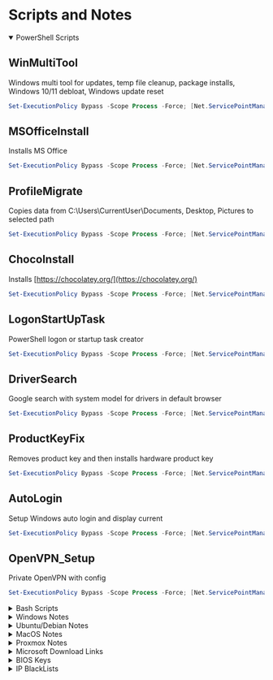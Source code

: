 # Scripts and Notes

<link rel="shortcut icon" type="image/x-icon" href="favicon.ico">

<details open="false">
<summary markdown="span"> PowerShell Scripts</summary>

## WinMultiTool

Windows multi tool for updates, temp file cleanup, package installs, Windows 10/11 debloat, Windows update reset

```powershell
Set-ExecutionPolicy Bypass -Scope Process -Force; [Net.ServicePointManager]::SecurityProtocol = [Net.SecurityProtocolType]::Tls12; iex ((New-Object System.Net.WebClient).DownloadString('https://raw.githubusercontent.com/Ad3t0/windows/master/powershell-core/WinMultiTool.ps1'))
```

## MSOfficeInstall

Installs MS Office

```powershell
Set-ExecutionPolicy Bypass -Scope Process -Force; [Net.ServicePointManager]::SecurityProtocol = [Net.SecurityProtocolType]::Tls12; iex ((New-Object System.Net.WebClient).DownloadString('https://raw.githubusercontent.com/Ad3t0/windows/master/powershell-core/MSOfficeInstall.ps1'))
```

## ProfileMigrate

Copies data from C:\Users\CurrentUser\Documents, Desktop, Pictures to selected path

```powershell
Set-ExecutionPolicy Bypass -Scope Process -Force; [Net.ServicePointManager]::SecurityProtocol = [Net.SecurityProtocolType]::Tls12; iex ((New-Object System.Net.WebClient).DownloadString('https://raw.githubusercontent.com/Ad3t0/windows/master/powershell-core/ProfileMigrate.ps1'))
```

## ChocoInstall

Installs [https://chocolatey.org/](https://chocolatey.org/)

```powershell
Set-ExecutionPolicy Bypass -Scope Process -Force; [Net.ServicePointManager]::SecurityProtocol = [Net.SecurityProtocolType]::Tls12; iex ((New-Object System.Net.WebClient).DownloadString('https://raw.githubusercontent.com/Ad3t0/windows/master/powershell-core/ChocoInstall.ps1'))
```

## LogonStartUpTask

PowerShell logon or startup task creator

```powershell
Set-ExecutionPolicy Bypass -Scope Process -Force; [Net.ServicePointManager]::SecurityProtocol = [Net.SecurityProtocolType]::Tls12; iex ((New-Object System.Net.WebClient).DownloadString('https://raw.githubusercontent.com/Ad3t0/windows/master/powershell-core/LogonStartUpTask.ps1'))
```

## DriverSearch

Google search with system model for drivers in default browser

```powershell
Set-ExecutionPolicy Bypass -Scope Process -Force; [Net.ServicePointManager]::SecurityProtocol = [Net.SecurityProtocolType]::Tls12; iex ((New-Object System.Net.WebClient).DownloadString('https://raw.githubusercontent.com/Ad3t0/windows/master/powershell-core/DriverSearch.ps1'))
```

## ProductKeyFix

Removes product key and then installs hardware product key

```powershell
Set-ExecutionPolicy Bypass -Scope Process -Force; [Net.ServicePointManager]::SecurityProtocol = [Net.SecurityProtocolType]::Tls12; iex ((New-Object System.Net.WebClient).DownloadString('https://raw.githubusercontent.com/Ad3t0/windows/master/powershell-core/ProductKeyFix.ps1'))
```

## AutoLogin

Setup Windows auto login and display current

```powershell
Set-ExecutionPolicy Bypass -Scope Process -Force; [Net.ServicePointManager]::SecurityProtocol = [Net.SecurityProtocolType]::Tls12; iex ((New-Object System.Net.WebClient).DownloadString('https://raw.githubusercontent.com/Ad3t0/windows/master/powershell-core/AutoLogin.ps1'))
```

## OpenVPN_Setup

Private OpenVPN with config

```powershell
Set-ExecutionPolicy Bypass -Scope Process -Force; [Net.ServicePointManager]::SecurityProtocol = [Net.SecurityProtocolType]::Tls12; iex ((New-Object System.Net.WebClient).DownloadString('https://raw.githubusercontent.com/Ad3t0/windows/master/powershell-core/OpenVPN_Setup.ps1'))
```

</details>

<details>
<summary markdown="span"> Bash Scripts</summary>

</details>

<details>
<summary markdown="span"> Windows Notes</summary>

### Convert Windows Server 2019 Evaluation to Standard

```powershell
DISM /online /Set-Edition:ServerStandard /ProductKey:N69G4-B89J2-4G8F4-WWYCC-J464C /AcceptEula
```

### Convert Windows Server 2019 Evaluation to Datacenter

```powershell
DISM /online /Set-Edition:ServerDatacenter /ProductKey:WMDGN-G9PQG-XVVXX-R3X43-63DFG /AcceptEula
```

### Convert Windows Server 2022 Evaluation to Datacenter

```powershell
DISM /online /Set-Edition:ServerDatacenter /ProductKey:WX4NM-KYWYW-QJJR4-XV3QB-6VM33 /AcceptEula
```

### Transfer all FSMO Roles

```powershell
Move-ADDirectoryServerOperationMasterRole "DC1" -OperationMasterRole 0,1,2,3,4
```

### Seize all FSMO Roles

```powershell
Move-ADDirectoryServerOperationMasterRole "DC1" -OperationMasterRole 0,1,2,3,4 -Force
```

### Reset Domain Admin Password Error 4000, 4007

```powershell
netdom resetpwd /server:PDC.domain.com /userd:Domain\domain_admin /passwordd:*
```

### Restore Deleted AD Object

```powershell
Get-ADObject -Filter {displayName -eq 'Full Name'} -IncludeDeletedObjects | Restore-ADObject
```

### Set time server to domain hierarchy

```powershell
Set-ItemProperty -Path "HKLM:\SYSTEM\CurrentControlSet\Services\w32time\TimeProviders\VMICTimeProvider" -Name "Enabled" -Value 0
w32tm /query /source
w32tm /config /syncfromflags:DOMHIER /update
w32tm /resync
```

### Set time server

```powershell
Set-ItemProperty -Path "HKLM:\SYSTEM\CurrentControlSet\Services\w32time\TimeProviders\VMICTimeProvider" -Name "Enabled" -Value 0
w32tm /config /manualpeerlist:time.nist.gov,0x1 /syncfromflags:manual /reliable:yes /update
net stop w32time
net start w32time
w32tm /resync /force
w32tm /query /configuration
```

### Generate and export .pfx cert

```powershell
$notafter = (Get-date).AddYears(10)
$cert = New-SelfSignedCertificate -certstorelocation cert:\localmachine\my -dnsname test.com -NotAfter $notafter
$pwd = ConvertTo-SecureString -String '12345678' -Force -AsPlainText
$path = 'cert:\localMachine\my\' + $cert.thumbprint
Export-PfxCertificate -cert $path -FilePath c:\cert.pfx -Password $pwd
```

</details>

<details>
<summary markdown="span"> Ubuntu/Debian Notes</summary>

Set Timezone

```bash
sudo timedatectl set-timezone America/Denver
```

Edit Crontab

```bash
sudo crontab -e
sudo service cron reload
```

Zabbix Setup

```bash
apt install zabbix-agent
sed -i 's/Server=127.0.0.1/Server=192.168.250.10/' /etc/zabbix/zabbix_agentd.conf
systemctl restart zabbix-agent
systemctl enable zabbix-agent
```

Montor network interface bandwidth

```bash
tcptrack -i eno1
```

Install QEMU Guest Agent

```bash
apt-get install qemu-guest-agent
systemctl start qemu-guest-agent
```

Set Network Config

```bash
sudo nano /etc/netplan/01-netcfg.yaml
```

```bash
network:
  version: 2
  renderer: networkd
  ethernets:
    ens160:
      dhcp4: 'no'
      addresses:
        - 192.168.250.10/24
      gateway4: 192.168.250.1
      nameservers:
        search:
          - TEST.lan
        addresses:
          - 192.168.250.2
          - 192.168.250.1
```

```bash
sudo netplan apply
```

Disk Speed Test

```bash
hdparm -Tt /dev/sda
```

</details>

<details>
<summary markdown="span"> MacOS Notes</summary>

#### Mac Setup

```bash
/bin/bash -c "$(curl -fsSL https://raw.githubusercontent.com/Homebrew/install/HEAD/install.sh)"
echo 'eval "$(/opt/homebrew/bin/brew shellenv)"' >> /Users/admin/.zprofile
eval "$(/opt/homebrew/bin/brew shellenv)"
sudo softwareupdate --install-rosetta
brew install --cask google-chrome ringcentral appcleaner adobe-acrobat-reader adobe-creative-cloud microsoft-office
sudo dscl . create /Users/admin IsHidden 1
```

</details>

<details>
<summary markdown="span"> Proxmox Notes</summary>

Proxmox Helper Scripts VE 7 Post Install [https://tteck.github.io/Proxmox/](https://tteck.github.io/Proxmox/)

```bash
bash -c "$(wget -qLO - https://github.com/tteck/Proxmox/raw/main/misc/post-install-v3.sh)"
```

Change IP in

```bash
nano /etc/network/interfaces
nano /etc/hosts
```

Proxmox Dark Theme [https://tteck.github.io/Proxmox/](https://tteck.github.io/Proxmox/)

```bash
bash <(curl -s https://raw.githubusercontent.com/Weilbyte/PVEDiscordDark/master/PVEDiscordDark.sh ) install
```

Zabbix Setup

```bash
apt install zabbix-agent
sed -i 's/Server=127.0.0.1/Server=192.168.250.10/' /etc/zabbix/zabbix_agentd.conf
systemctl restart zabbix-agent
systemctl enable zabbix-agent
```

ZFS Set Volsize

```bash
zfs set volsize=10G /dev/zvol/rpool/data/vm-<vmid>-disk-0
```

Install QEMU Guest Agent

```bash
apt-get install qemu-guest-agent
systemctl start qemu-guest-agent
```

Fix Windows 11/22 crashing on old hardware

```bash
sed -i 's/boot=zfs/boot=zfs kvm.tdp_mmu=N/' /etc/kernel/cmdline
proxmox-boot-tool refresh
```

Set dedicated network interface for replication

```bash
echo "migration: insecure,network=172.17.93.0/24" >> /etc/pve/datacenter.cfg
```

Manually Remove Snapshot

```bash
nano /etc/pve/qemu-server/<vmid>.conf
zfs list
zfs destroy
```

</details>

<details>
<summary markdown="span"> Microsoft Download Links</summary>

### Windows Server ISOs

<table>
   <tbody>
      <tr>
         <td>OS</td>
         <td>Download Link</td>
      </tr>
      <tr>
         <td>Windows Server 2012 R2</td>
         <td><a href="http://download.microsoft.com/download/6/2/A/62A76ABB-9990-4EFC-A4FE-C7D698DAEB96/9600.17050.WINBLUE_REFRESH.140317-1640_X64FRE_SERVER_EVAL_EN-US-IR3_SSS_X64FREE_EN-US_DV9.ISO">http://download.microsoft.com/download/6/2/A/62A76ABB-9990-4EFC-A4FE-C7D698DAEB96/9600.17050.WINBLUE_REFRESH.140317-1640_X64FRE_SERVER_EVAL_EN-US-IR3_SSS_X64FREE_EN-US_DV9.ISO</a></td>
      </tr>
      <tr>
         <td>Windows Server 2016</td>
         <td><a href="http://download.microsoft.com/download/6/9/5/6957BB28-1FAD-4E62-B161-F873196130BD/14393.0.161119-1705.RS1_REFRESH_SERVERESSENTIALS_OEM_X64FRE_EN-US.ISO">http://download.microsoft.com/download/6/9/5/6957BB28-1FAD-4E62-B161-F873196130BD/14393.0.161119-1705.RS1_REFRESH_SERVERESSENTIALS_OEM_X64FRE_EN-US.ISO</a></td>
      </tr>
      <tr>
         <td>Windows Server 2019</td>
         <td><a href="https://software-download.microsoft.com/download/pr/17763.737.190906-2324.rs5_release_svc_refresh_SERVER_EVAL_x64FRE_en-us_1.iso">https://software-download.microsoft.com/download/pr/17763.737.190906-2324.rs5_release_svc_refresh_SERVER_EVAL_x64FRE_en-us_1.iso</a></td>
      </tr>
      <tr>
         <td>Windows Server 2022</td>
         <td><a title="https://software-download.microsoft.com/download/sg/20348.169.210806-2348.fe_release_svc_refresh_SERVER_EVAL_x64FRE_en-us.iso" href="https://software-download.microsoft.com/download/sg/20348.169.210806-2348.fe_release_svc_refresh_SERVER_EVAL_x64FRE_en-us.iso">https://software-download.microsoft.com/download/sg/20348.169.210806-2348.fe_release_svc_refresh_SERVER_EVAL_x64FRE_en-us.iso</a></td>
      </tr>
   </tbody>
</table>

### Microsoft Office Installers

<table>
   <tbody>
      <tr>
         <td>Version</td>
         <td>Download Link</td>
      </tr>
      <tr>
         <td>Office 365 Professional Plus</td>
         <td><a href="http://officecdn.microsoft.com/db/492350F6-3A01-4F97-B9C0-C7C6DDF67D60/media/en-US/O365ProPlusRetail.img">http://officecdn.microsoft.com/db/492350F6-3A01-4F97-B9C0-C7C6DDF67D60/media/en-US/O365ProPlusRetail.img</a></td>
      </tr>
      <tr>
         <td>Office 365 Business</td>
         <td><a href="http://officecdn.microsoft.com/db/492350F6-3A01-4F97-B9C0-C7C6DDF67D60/media/en-US/O365BusinessRetail.img">http://officecdn.microsoft.com/db/492350F6-3A01-4F97-B9C0-C7C6DDF67D60/media/en-US/O365BusinessRetail.img</a></td>
      </tr>
      <tr>
         <td>Office 365 Home Premium</td>
         <td><a href="http://officecdn.microsoft.com/db/492350F6-3A01-4F97-B9C0-C7C6DDF67D60/media/en-US/O365HomePremRetail.img">http://officecdn.microsoft.com/db/492350F6-3A01-4F97-B9C0-C7C6DDF67D60/media/en-US/O365HomePremRetail.img</a></td>
      </tr>
      <tr>
         <td>Office 2019 Professional Plus</td>
         <td><a href="https://officecdn.microsoft.com/db/492350F6-3A01-4F97-B9C0-C7C6DDF67D60/media/en-US/ProPlus2019Retail.img">https://officecdn.microsoft.com/db/492350F6-3A01-4F97-B9C0-C7C6DDF67D60/media/en-US/ProPlus2019Retail.img</a></td>
      </tr>
      <tr>
         <td>Office 2016 Professional Plus</td>
         <td><a href="https://officecdn.microsoft.com/db/492350F6-3A01-4F97-B9C0-C7C6DDF67D60/media/en-US/ProPlusRetail.img">https://officecdn.microsoft.com/db/492350F6-3A01-4F97-B9C0-C7C6DDF67D60/media/en-US/ProPlusRetail.img</a></td>
      </tr>
      <tr>
         <td>Office 2013 Professional</td>
         <td><a href="https://officeredir.microsoft.com/r/rlidO15C2RMediaDownload?p1=db&amp;p2=en-US&amp;p3=ProfessionalRetail">https://officeredir.microsoft.com/r/rlidO15C2RMediaDownload?p1=db&amp;p2=en-US&amp;p3=ProfessionalRetail</a></td>
      </tr>
      <tr>
         <td>Visio 2019 Professional</td>
         <td><a href="https://officecdn.microsoft.com/db/492350F6-3A01-4F97-B9C0-C7C6DDF67D60/media/en-US/VisioPro2019Retail.img">https://officecdn.microsoft.com/db/492350F6-3A01-4F97-B9C0-C7C6DDF67D60/media/en-US/VisioPro2019Retail.img</a></td>
      </tr>
      <tr>
         <td>Visio 2016 Professional</td>
         <td><a href="http://officecdn.microsoft.com/db/492350F6-3A01-4F97-B9C0-C7C6DDF67D60/media/en-US/VisioProRetail.img">http://officecdn.microsoft.com/db/492350F6-3A01-4F97-B9C0-C7C6DDF67D60/media/en-US/VisioProRetail.img</a></td>
      </tr>
      <tr>
         <td>Visio 2016 Standard</td>
         <td><a href="http://officecdn.microsoft.com/db/492350F6-3A01-4F97-B9C0-C7C6DDF67D60/media/en-US/VisioStdRetail.img">http://officecdn.microsoft.com/db/492350F6-3A01-4F97-B9C0-C7C6DDF67D60/media/en-US/VisioStdRetail.img</a></td>
      </tr>
      <tr>
         <td>Project 2019 Professional</td>
         <td><a href="https://officecdn.microsoft.com/db/492350F6-3A01-4F97-B9C0-C7C6DDF67D60/media/en-US/ProjectPro2019Retail.img">https://officecdn.microsoft.com/db/492350F6-3A01-4F97-B9C0-C7C6DDF67D60/media/en-US/ProjectPro2019Retail.img</a></td>
      </tr>
      <tr>
         <td>Project 2016 Professional</td>
         <td><a href="http://officecdn.microsoft.com/db/492350F6-3A01-4F97-B9C0-C7C6DDF67D60/media/en-US/ProjectProRetail.img">http://officecdn.microsoft.com/db/492350F6-3A01-4F97-B9C0-C7C6DDF67D60/media/en-US/ProjectProRetail.img</a></td>
      </tr>
      <tr>
         <td>Project 2016 Standard</td>
         <td><a href="http://officecdn.microsoft.com/db/492350F6-3A01-4F97-B9C0-C7C6DDF67D60/media/en-US/ProjectStdRetail.img">http://officecdn.microsoft.com/db/492350F6-3A01-4F97-B9C0-C7C6DDF67D60/media/en-US/ProjectStdRetail.img</a></td>
      </tr>
      <tr>
         <td>Outlook 2016</td>
         <td><a href="http://officecdn.microsoft.com/db/492350F6-3A01-4F97-B9C0-C7C6DDF67D60/media/en-US/OutlookRetail.img">http://officecdn.microsoft.com/db/492350F6-3A01-4F97-B9C0-C7C6DDF67D60/media/en-US/OutlookRetail.img</a></td>
      </tr>
   </tbody>
</table>

</details>

<details>
<summary markdown="span"> BIOS Keys</summary>

<table>
   <tr>
      <td>Manufacturer</td>
      <td>Key</td>
   </tr>
   <tr>
      <td>Acer</td>
      <td>Del or F2</td>
   </tr>
   <tr>
      <td>ASRock</td>
      <td>F2</td>
   </tr>
   <tr>
      <td>Asus</td>
      <td>Del, F10 or F9</td>
   </tr>
   <tr>
      <td>Biostar</td>
      <td>Del</td>
   </tr>
   <tr>
      <td>Dell</td>
      <td>F2 or F12</td>
   </tr>
   <tr>
      <td>EVGA</td>
      <td>Del</td>
   </tr>
   <tr>
      <td>Gigabyte</td>
      <td>Del</td>
   </tr>
   <tr>
      <td>HP</td>
      <td>F10</td>
   </tr>
   <tr>
      <td>Lenovo</td>
      <td>F2, Fn + F2, F1 or Enter then F1</td>
   </tr>
   <tr>
      <td>Intel</td>
      <td>F2</td>
   </tr>
   <tr>
      <td>MSI</td>
      <td>Del</td>
   </tr>
   <tr>
      <td>Microsoft Surface</td>
      <td>Press and hold volume up</td>
   </tr>
   <tr>
      <td>Origin PC</td>
      <td>F2</td>
   </tr>
   <tr>
      <td>Samsung</td>
      <td>F2</td>
   </tr>
   <tr>
      <td>Toshiba</td>
      <td>F2</td>
   </tr>
   <tr>
      <td>Zotac</td>
      <td>Del</td>
   </tr>
</table>

</details>

<details>
<summary markdown="span"> IP BlackLists</summary>

<table>
   <tbody>
      <tr>
         <td>Category</td>
         <td>Name</td>
         <td>Description</td>
         <td>Source</td>
         <td>Header/Label</td>
      </tr>
      <tr>
         <td>Anonymizers</td>
         <td>dan.me.uk</td>
         <td>This list contains a full list of all TOR nodes</td>
         <td><a href="https://www.dan.me.uk/torlist/ ">https://www.dan.me.uk/torlist/</a></td>
         <td>Anon_TOR</td>
      </tr>
      <tr>
         <td>Anonymizers</td>
         <td>MaxMind</td>
         <td>MaxMind.com sample list of high-risk IP addresses.</td>
         <td><a href="https://www.maxmind.com/en/high-risk-ip-sample-list">https://www.maxmind.com/en/high-risk-ip-sample-list</a></td>
         <td>Anon_MaxMind</td>
      </tr>
      <tr>
         <td>Attacks</td>
         <td>Talos</td>
         <td>TalosIntel.com List of known malicious network threats</td>
         <td><a href="http://talosintel.com/feeds/ip-filter.blf">http://talosintel.com/feeds/ip-filter.blf</a></td>
         <td>Talos</td>
      </tr>
      <tr>
         <td>Attacks</td>
         <td>BadIPs 15d</td>
         <td>Bad IPs in category any with score above 2 and age less than 15d</td>
         <td><a href="https://www.badips.com/get/list/any/2?age=15d">https://www.badips.com/get/list/any/2?age=15d</a></td>
         <td>BadIPs_15d</td>
      </tr>
      <tr>
         <td>Attacks</td>
         <td>BadIPs 30d</td>
         <td>BadIPs.com Bad IPs in category any with score above 2 and age less than 30d</td>
         <td><a href="https://www.badips.com/get/list/any/2?age=30d">https://www.badips.com/get/list/any/2?age=30d</a></td>
         <td>BadIPs_30d</td>
      </tr>
      <tr>
         <td>Attacks</td>
         <td>Blocklist.de</td>
         <td>Blocklist.de IPs that have been detected by fail2ban in the last 48 hours</td>
         <td><a href="http://lists.blocklist.de/lists/all.txt">http://lists.blocklist.de/lists/all.txt</a></td>
         <td>Blocklist.de</td>
      </tr>
      <tr>
         <td>Attacks</td>
         <td>Cyber Crime WHQ</td>
         <td>Block IPs</td>
         <td><a href="https://cybercrime-tracker.net/fuckerz.php">https://cybercrime-tracker.net/fuckerz.php</a></td>
         <td>Cyber_Crime</td>
      </tr>
      <tr>
         <td>Attacks</td>
         <td>ISC_1d</td>
         <td>https://isc.sans.edu/api/sources/attacks/1000/1?text</td>
         <td><a href="https://cinsarmy.com/list/ci-badguys.txt">https://cinsarmy.com/list/ci-badguys.txt</a></td>
         <td>&nbsp;</td>
      </tr>
      <tr>
         <td>Attacks</td>
         <td>Emerging Threats and DShield - Block IPs</td>
         <td>This is combines several lists. At the moment of writing the blocklist contains the following:</td>
         <td>&nbsp;</td>
         <td>&nbsp;</td>
      </tr>
      <tr>
         <td>Attacks</td>
         <td>Emerging Threats and DShield - Compromised IPs</td>
         <td>Compromised IPs</td>
         <td><a href="https://rules.emergingthreats.net/blockrules/compromised-ips.txt">https://rules.emergingthreats.net/blockrules/compromised-ips.txt</a></td>
         <td>ET_Comp_IP</td>
      </tr>
      <tr>
         <td>Attacks</td>
         <td>GreenSnow</td>
         <td>GreenSnow.co the blacklisted list of IPs for online servers.</td>
         <td><a href="https://blocklist.greensnow.co/greensnow.txt">https://blocklist.greensnow.co/greensnow.txt</a></td>
         <td>GreenSnow</td>
      </tr>
      <tr>
         <td>Attacks</td>
         <td>MyIP.ms</td>
         <td>Our sites are visited by tens of thousands of people every day. Our unique protection system allows us to easily identify the IP of Unknown Spam Bots / Crawlers and other IP with dangerous software. Below are published in real time our blacklist of such IP's. Hope it will be helpful for you. Read More</td>
         <td><a href="https://www.myip.ms/files/blacklist/general/latest_blacklist.txt">https://www.myip.ms/files/blacklist/general/latest_blacklist.txt</a></td>
         <td>MyIP_ms</td>
      </tr>
      <tr>
         <td>Attacks</td>
         <td>Internet Storm Center</td>
         <td>IP Block List</td>
         <td><a href="https://isc.sans.edu/api/sources/attacks/1000/30?text">https://isc.sans.edu/api/sources/attacks/1000/30?text</a></td>
         <td>ISC_30d</td>
      </tr>
      <tr>
         <td>Attacks</td>
         <td>NormShield</td>
         <td>NormShield.com IPs in category attack with severity all</td>
         <td><a href="https://iplists.firehol.org/files/normshield_all_attack.ipset">https://iplists.firehol.org/files/normshield_all_attack.ipset</a></td>
         <td>NormShield_All</td>
      </tr>
      <tr>
         <td>Attacks</td>
         <td>Snort IPfilter</td>
         <td>Same as TALOS</td>
         <td><a href="http://labs.snort.org/feeds/ip-filter.blf">http://labs.snort.org/feeds/ip-filter.blf</a></td>
         <td>SnortIPfilter</td>
      </tr>
      <tr>
         <td>Malware</td>
         <td>Abuse.ch Feodo</td>
         <td>Included in RW. Abuse.ch Feodo tracker trojan includes IPs which are being used by Feodo (also known as Cridex or Bugat) which commits ebanking fraud</td>
         <td><a href="https://feodotracker.abuse.ch/blocklist/?download=ipblocklist">https://feodotracker.abuse.ch/blocklist/?download=ipblocklist</a></td>
         <td>Abusech_Feodo</td>
      </tr>
      <tr>
         <td>Malware</td>
         <td>Abuse.ch Ransomware Tracker Feed</td>
         <td>Abuse.ch Ransomware Tracker Ransomware Tracker tracks and monitors the status of domain names, IP addresses and URLs that are associated with Ransomware, such as Botnet C&amp;C servers, distribution sites and payment sites.</td>
         <td><a href="https://ransomwaretracker.abuse.ch/feeds/csv/">https://ransomwaretracker.abuse.ch/feeds/csv/</a></td>
         <td>Abusech_Feed</td>
      </tr>
      <tr>
         <td>Malware</td>
         <td>Abuse.ch Ransomware Tracker RW</td>
         <td>Abuse.ch Ransomware Tracker Ransomware Tracker tracks and monitors the status of domain names, IP addresses and URLs that are associated with Ransomware, such as Botnet C&amp;C servers, distribution sites and payment sites.</td>
         <td><a href="https://ransomwaretracker.abuse.ch/downloads/RW_IPBL.txt">https://ransomwaretracker.abuse.ch/downloads/RW_IPBL.txt</a></td>
         <td>Abusech_RW</td>
      </tr>
      <tr>
         <td>Malware</td>
         <td>Abuse.ch SSL Blacklist Agressive</td>
         <td>Abuse.ch SSL Blacklist The aggressive version of the SSL IP Blacklist contains all IPs that SSLBL ever detected being associated with a malicious SSL certificate</td>
         <td><a href="https://sslbl.abuse.ch/blacklist/sslipblacklist_aggressive.csv">https://sslbl.abuse.ch/blacklist/sslipblacklist_aggressive.csv</a></td>
         <td>Abusech_sslbl</td>
      </tr>
      <tr>
         <td>Malware</td>
         <td>Abuse.ch Zeus</td>
         <td>Included in RW. Abuse.ch Zeus tracker standard, contains the same data as the ZeuS IP blocklist (zeus_badips) but with the slight difference that it doesn't exclude hijacked websites (level 2) and free web hosting providers (level 3)</td>
         <td><a href="https://zeustracker.abuse.ch/blocklist.php?download=ipblocklist">https://zeustracker.abuse.ch/blocklist.php?download=ipblocklist</a></td>
         <td>Abusech_Zeus</td>
      </tr>
      <tr>
         <td>Malware</td>
         <td>Bambenek</td>
         <td>Master Feed of known, active and non-sinkholed C&amp;Cs IP addresses</td>
         <td><a href="https://osint.bambenekconsulting.com/feeds/c2-ipmasterlist.txt">https://osint.bambenekconsulting.com/feeds/c2-ipmasterlist.txt</a></td>
         <td>Bambenek_All</td>
      </tr>
      <tr>
         <td>Malware</td>
         <td>IBM X-Force</td>
         <td>IBM X-Force Exchange Botnet Command and Control Servers</td>
         <td><a href="https://iplists.firehol.org/files/xforce_bccs.ipset">https://iplists.firehol.org/files/xforce_bccs.ipset</a></td>
         <td>IBM_XForce</td>
      </tr>
      <tr>
         <td>Malware</td>
         <td>Malc0de</td>
         <td>Malc0de.com malicious IPs of the last 30 days</td>
         <td><a href="http://malc0de.com/bl/IP_Blacklist.txt">http://malc0de.com/bl/IP_Blacklist.txt</a></td>
         <td>Malc0de</td>
      </tr>
      <tr>
         <td>Malware</td>
         <td>MalwareDomainList</td>
         <td>malwaredomainlist.com list of malware active ip addresses</td>
         <td><a href="http://www.malwaredomainlist.com/hostslist/ip.txt">http://www.malwaredomainlist.com/hostslist/ip.txt</a></td>
         <td>MalwareDomainList</td>
      </tr>
      <tr>
         <td>Malware</td>
         <td>URLVir</td>
         <td>URLVir.com Active Malicious IP Addresses Hosting Malware. URLVir is an online security service developed by NoVirusThanks Company Srl that automatically monitors changes of malicious URLs (executable files)</td>
         <td><a href="http://www.urlvir.com/export-ip-addresses/">http://www.urlvir.com/export-ip-addresses/</a></td>
         <td>URLVir</td>
      </tr>
      <tr>
         <td>Malware</td>
         <td>VxVault</td>
         <td>VxVault The latest 100 additions of VxVault.</td>
         <td><a href="http://vxvault.net/ViriList.php?s=0&amp;m=100">http://vxvault.net/ViriList.php?s=0&amp;m=100</a></td>
         <td>VxVault</td>
      </tr>
      <tr>
         <td>Reputation</td>
         <td>AlienVault</td>
         <td>AlienVault.com IP reputation database</td>
         <td><a href="https://reputation.alienvault.com/reputation.generic">https://reputation.alienvault.com/reputation.generic</a></td>
         <td>AlienVault</td>
      </tr>
      <tr>
         <td>Reputation</td>
         <td>Binary Defense</td>
         <td>Binary Defense Systems Artillery Threat Intelligence Feed and Banlist Feed</td>
         <td><a href="https://www.binarydefense.com/banlist.txt">https://www.binarydefense.com/banlist.txt</a></td>
         <td>BinaryDefense</td>
      </tr>
      <tr>
         <td>Reputation</td>
         <td>CINS Army</td>
         <td>CIArmy.com IPs with poor Rogue Packet score that have not yet been identified as malicious by the community</td>
         <td><a href="http://cinsscore.com/list/ci-badguys.txt">http://cinsscore.com/list/ci-badguys.txt</a></td>
         <td>CINS_Army</td>
      </tr>
      <tr>
         <td>Attacks</td>
         <td>ISCBlock</td>
         <td>&nbsp;</td>
         <td><a href="https://isc.sans.edu/feeds/block.txt">https://isc.sans.edu/feeds/block.txt</a></td>
         <td>&nbsp;</td>
      </tr>
      <tr>
         <td>Anonymizers</td>
         <td>ProxyLists_1d</td>
         <td>&nbsp;</td>
         <td><a href="https://iplists.firehol.org/files/proxylists_1d.ipset">https://iplists.firehol.org/files/proxylists_1d.ipset</a></td>
         <td>&nbsp;</td>
      </tr>
      <tr>
         <td>Malware</td>
         <td>Abuse_DYRE</td>
         <td>&nbsp;</td>
         <td><a href="https://sslbl.abuse.ch/blacklist/dyre_sslipblacklist.csv">https://sslbl.abuse.ch/blacklist/dyre_sslipblacklist.csv</a></td>
         <td>&nbsp;</td>
      </tr>
   </tbody>
</table>

</details>
<!-- Global site tag (gtag.js) - Google Analytics -->
<script async src="https://www.googletagmanager.com/gtag/js?id=G-1PK0HQVY3B"></script>
<script>
  window.dataLayer = window.dataLayer || [];
  function gtag(){dataLayer.push(arguments);}
  gtag('js', new Date());

  gtag('config', 'G-1PK0HQVY3B');
</script>
